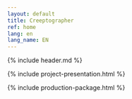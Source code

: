 ```yaml
---
layout: default
title: Creeptographer
ref: home
lang: en
lang_name: EN
---
```


{% include header.md %}

{% include project-presentation.html %}

{% include production-package.html %}
